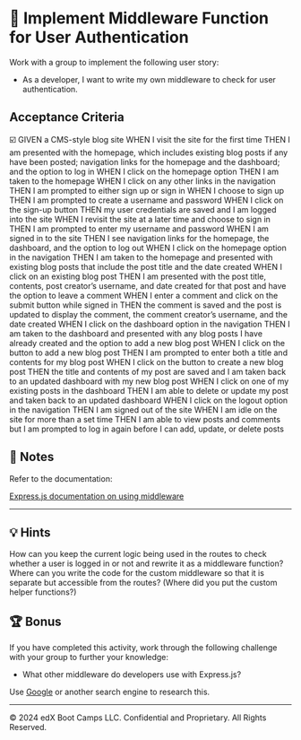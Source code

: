 # 📖 Implement Middleware Function for User Authentication

Work with a group to implement the following user story:

* As a developer, I want to write my own middleware to check for user authentication.

## Acceptance Criteria
:ballot_box_with_check: 
GIVEN a CMS-style blog site
WHEN I visit the site for the first time THEN I am presented with the homepage, which includes existing blog posts if any have been posted; navigation links for the homepage and the dashboard; and the option to log in
WHEN I click on the homepage option THEN I am taken to the homepage
WHEN I click on any other links in the navigation THEN I am prompted to either sign up or sign in
WHEN I choose to sign up THEN I am prompted to create a username and password
WHEN I click on the sign-up button THEN my user credentials are saved and I am logged into the site
WHEN I revisit the site at a later time and choose to sign in THEN I am prompted to enter my username and password
WHEN I am signed in to the site THEN I see navigation links for the homepage, the dashboard, and the option to log out
WHEN I click on the homepage option in the navigation THEN I am taken to the homepage and presented with existing blog posts that include the post title and the date created
WHEN I click on an existing blog post THEN I am presented with the post title, contents, post creator’s username, and date created for that post and have the option to leave a comment
WHEN I enter a comment and click on the submit button while signed in THEN the comment is saved and the post is updated to display the comment, the comment creator’s username, and the date created
WHEN I click on the dashboard option in the navigation THEN I am taken to the dashboard and presented with any blog posts I have already created and the option to add a new blog post
WHEN I click on the button to add a new blog post THEN I am prompted to enter both a title and contents for my blog post
WHEN I click on the button to create a new blog post THEN the title and contents of my post are saved and I am taken back to an updated dashboard with my new blog post
WHEN I click on one of my existing posts in the dashboard THEN I am able to delete or update my post and taken back to an updated dashboard
WHEN I click on the logout option in the navigation THEN I am signed out of the site
WHEN I am idle on the site for more than a set time THEN I am able to view posts and comments but I am prompted to log in again before I can add, update, or delete posts

## 📝 Notes

Refer to the documentation:

[Express.js documentation on using middleware](https://expressjs.com/en/guide/using-middleware.html)

---

## 💡 Hints

How can you keep the current logic being used in the routes to check whether a user is logged in or not and rewrite it as a middleware function? Where can you write the code for the custom middleware so that it is separate but accessible from the routes? (Where did you put the custom helper functions?)

## 🏆 Bonus

If you have completed this activity, work through the following challenge with your group to further your knowledge:

* What other middleware do developers use with Express.js?

Use [Google](https://www.google.com) or another search engine to research this.

---
© 2024 edX Boot Camps LLC. Confidential and Proprietary. All Rights Reserved.
